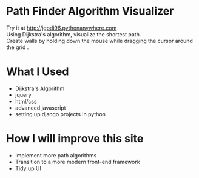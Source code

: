 # Path Finder Algorithm Visualizer
Try it at http://jgodi96.pythonanywhere.com<br />Using Dijkstra's algorithm, visualize the shortest path. <br /> Create walls by holding down the mouse while dragging the cursor around the grid .<br /> 
# What I Used
* Dijkstra's Algorithm
* jquery
* html/css
* advanced javascript
* setting up django projects in python

# How I will improve this site
* Implement more path algorithms
* Transition to a more modern front-end framework
* Tidy up UI

